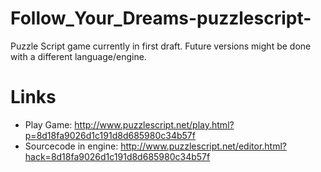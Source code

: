 # Follow_Your_Dreams-puzzlescript-
Puzzle Script game currently in first draft. Future versions might be done with a different language/engine.

# Links
- Play Game: http://www.puzzlescript.net/play.html?p=8d18fa9026d1c191d8d685980c34b57f
- Sourcecode in engine: http://www.puzzlescript.net/editor.html?hack=8d18fa9026d1c191d8d685980c34b57f
